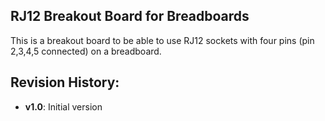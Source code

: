 ## RJ12 Breakout Board for Breadboards

This is a breakout board to be able to use RJ12 sockets with four pins (pin 2,3,4,5 connected) on a breadboard.

## Revision History:

- **v1.0**: Initial version

